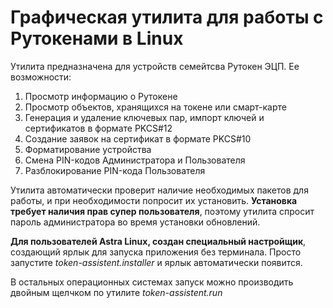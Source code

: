 # Графическая утилита для работы с Рутокенами в Linux
Утилита предназначена для устройств семейтсва Рутокен ЭЦП. 
Ее возможности:
1. Просмотр информацию о Рутокене
2. Просмотр объектов, хранящихся на токене или смарт-карте
3. Генерация и удаление ключевых пар, импорт ключей и сертификатов в формате PKCS#12
4. Создание заявок на сертификат в формате PKCS#10
5. Форматирование устройства
6. Смена PIN-кодов Администратора и Пользователя
7. Разблокирование PIN-кода Пользователя

Утилита автоматически проверит наличие необходимых пакетов для работы, и при необходимости попросит их установить. **Установка требует наличия прав супер пользователя**, поэтому утилита спросит пароль администратора во время установки обновлений.

**Для пользователей Astra Linux, создан специальный настройщик**, создающий ярлык для запуска приложения без терминала. Просто запустите *token-assistent.installer* и ярлык автоматически появится. 

В остальных операционных системах запуск можно производить двойным щелчком по утилите *token-assistent.run*
